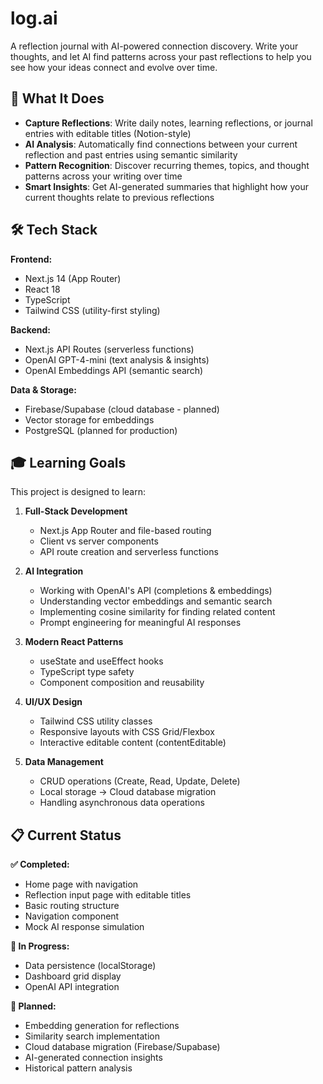 # log.ai

A reflection journal with AI-powered connection discovery. Write your thoughts, and let AI find patterns across your past reflections to help you see how your ideas connect and evolve over time.

## 🎯 What It Does

- **Capture Reflections**: Write daily notes, learning reflections, or journal entries with editable titles (Notion-style)
- **AI Analysis**: Automatically find connections between your current reflection and past entries using semantic similarity
- **Pattern Recognition**: Discover recurring themes, topics, and thought patterns across your writing over time
- **Smart Insights**: Get AI-generated summaries that highlight how your current thoughts relate to previous reflections

## 🛠️ Tech Stack

**Frontend:**
- Next.js 14 (App Router)
- React 18
- TypeScript
- Tailwind CSS (utility-first styling)

**Backend:**
- Next.js API Routes (serverless functions)
- OpenAI GPT-4-mini (text analysis & insights)
- OpenAI Embeddings API (semantic search)

**Data & Storage:**
- Firebase/Supabase (cloud database - planned)
- Vector storage for embeddings
- PostgreSQL (planned for production)

## 🎓 Learning Goals

This project is designed to learn:

1. **Full-Stack Development**
   - Next.js App Router and file-based routing
   - Client vs server components
   - API route creation and serverless functions

2. **AI Integration**
   - Working with OpenAI's API (completions & embeddings)
   - Understanding vector embeddings and semantic search
   - Implementing cosine similarity for finding related content
   - Prompt engineering for meaningful AI responses

3. **Modern React Patterns**
   - useState and useEffect hooks
   - TypeScript type safety
   - Component composition and reusability

4. **UI/UX Design**
   - Tailwind CSS utility classes
   - Responsive layouts with CSS Grid/Flexbox
   - Interactive editable content (contentEditable)

5. **Data Management**
   - CRUD operations (Create, Read, Update, Delete)
   - Local storage → Cloud database migration
   - Handling asynchronous data operations

## 📋 Current Status

**✅ Completed:**
- Home page with navigation
- Reflection input page with editable titles
- Basic routing structure
- Navigation component
- Mock AI response simulation

**🚧 In Progress:**
- Data persistence (localStorage)
- Dashboard grid display
- OpenAI API integration

**📅 Planned:**
- Embedding generation for reflections
- Similarity search implementation
- Cloud database migration (Firebase/Supabase)
- AI-generated connection insights
- Historical pattern analysis


